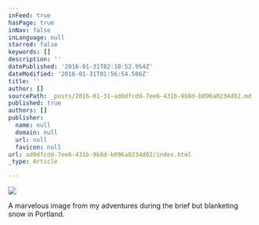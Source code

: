 ```yaml
---
inFeed: true
hasPage: true
inNav: false
inLanguage: null
starred: false
keywords: []
description: ''
datePublished: '2016-01-31T02:10:52.954Z'
dateModified: '2016-01-31T01:56:54.586Z'
title: ''
author: []
sourcePath: _posts/2016-01-31-ad0dfcdd-7ee6-431b-9b8d-b096a0234d02.md
published: true
authors: []
publisher:
  name: null
  domain: null
  url: null
  favicon: null
url: ad0dfcdd-7ee6-431b-9b8d-b096a0234d02/index.html
_type: Article

---
```

![](https://the-grid-user-content.s3-us-west-2.amazonaws.com/a9eb16bf-5120-4176-bb1f-f92a5f21a2ae.jpg)

A marvelous image from my adventures during the brief but blanketing snow in Portland.
